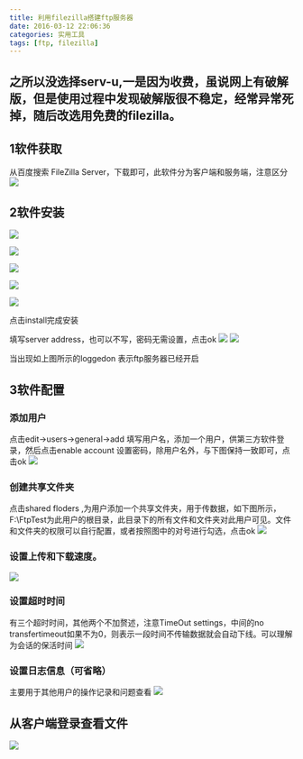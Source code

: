```yaml
---
title: 利用filezilla搭建ftp服务器
date: 2016-03-12 22:06:36
categories: 实用工具
tags: [ftp, filezilla]
---
```


之所以没选择serv-u,一是因为收费，虽说网上有破解版，但是使用过程中发现破解版很不稳定，经常异常死掉，随后改选用免费的filezilla。
------------
## 1软件获取
从百度搜索 FileZilla Server，下载即可，此软件分为客户端和服务端，注意区分
![](http://images2015.cnblogs.com/blog/981342/201701/981342-20170107000522331-1112693055.png)
## 2软件安装
![](http://images2015.cnblogs.com/blog/981342/201701/981342-20170107000602362-1688425050.png)
<!--more-->
![](http://images2015.cnblogs.com/blog/981342/201701/981342-20170107000612737-930776481.png)

![](http://images2015.cnblogs.com/blog/981342/201701/981342-20170107000619769-592217204.png)

![](http://images2015.cnblogs.com/blog/981342/201701/981342-20170107000627456-564257573.png)

![](http://images2015.cnblogs.com/blog/981342/201701/981342-20170107000637956-1624005122.png)

点击install完成安装

填写server address，也可以不写，密码无需设置，点击ok
![](http://images2015.cnblogs.com/blog/981342/201701/981342-20170107000808894-1255648819.png)
![](http://images2015.cnblogs.com/blog/981342/201701/981342-20170107000837597-250598469.png)

当出现如上图所示的loggedon 表示ftp服务器已经开启

## 3软件配置
### 添加用户
点击edit->users->general->add 填写用户名，添加一个用户，供第三方软件登录，然后点击enable account 设置密码，除用户名外，与下图保持一致即可，点击ok
![](http://images2015.cnblogs.com/blog/981342/201701/981342-20170107000943534-456119170.png)
### 创建共享文件夹
点击shared floders ,为用户添加一个共享文件夹，用于传数据，如下图所示，F:\FtpTest为此用户的根目录，此目录下的所有文件和文件夹对此用户可见。文件和文件夹的权限可以自行配置，或者按照图中的对号进行勾选，点击ok
![](http://images2015.cnblogs.com/blog/981342/201701/981342-20170107001044253-1657769955.png)
### 设置上传和下载速度。
![](http://images2015.cnblogs.com/blog/981342/201701/981342-20170107001150566-1907069429.png)
### 设置超时时间
有三个超时时间，其他两个不加赘述，注意TimeOut settings，中间的no transfertimeout如果不为0，则表示一段时间不传输数据就会自动下线。可以理解为会话的保活时间
![](http://images2015.cnblogs.com/blog/981342/201701/981342-20170107001230347-225428369.png)
### 设置日志信息（可省略）
主要用于其他用户的操作记录和问题查看
![](http://images2015.cnblogs.com/blog/981342/201701/981342-20170107001606800-559715477.png)

## 从客户端登录查看文件
![](http://images2015.cnblogs.com/blog/981342/201701/981342-20170107002617956-1595466117.png)